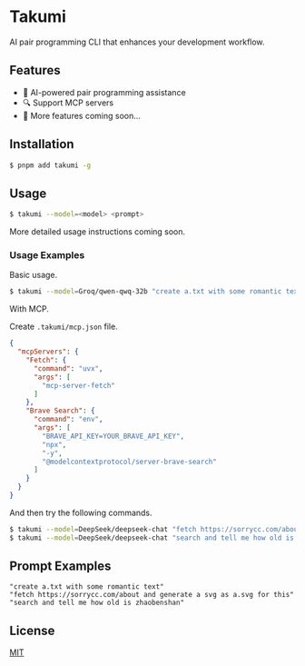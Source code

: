 # Takumi

AI pair programming CLI that enhances your development workflow.

## Features

- 🤖 AI-powered pair programming assistance
- 🔍 Support MCP servers
- 📝 More features coming soon...

## Installation

```bash
$ pnpm add takumi -g
```

## Usage

```bash
$ takumi --model=<model> <prompt>
```

More detailed usage instructions coming soon.

### Usage Examples

Basic usage.

```bash
$ takumi --model=Groq/qwen-qwq-32b "create a.txt with some romantic text"
```

With MCP.

Create `.takumi/mcp.json` file.

```json
{
  "mcpServers": {
    "Fetch": {
      "command": "uvx",
      "args": [
        "mcp-server-fetch"
      ]
    },
    "Brave Search": {
      "command": "env",
      "args": [
        "BRAVE_API_KEY=YOUR_BRAVE_API_KEY",
        "npx",
        "-y",
        "@modelcontextprotocol/server-brave-search"
      ]
    }
  }
}
```

And then try the following commands.

```bash
$ takumi --model=DeepSeek/deepseek-chat "fetch https://sorrycc.com/about and tell me who is sorrycc"
$ takumi --model=DeepSeek/deepseek-chat "search and tell me how old is zhaobenshan"
```

## Prompt Examples

```
"create a.txt with some romantic text"
"fetch https://sorrycc.com/about and generate a svg as a.svg for this"
"search and tell me how old is zhaobenshan"
```

## License

[MIT](./LICENSE)
